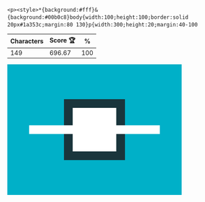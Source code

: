`<p><style>*{background:#fff}&{background:#00b0c8}body{width:100;height:100;border:solid 20px#1a353c;margin:80 130}p{width:300;height:20;margin:40-100`

| Characters | Score 🏆 | %   |
| ---------- | -------- | --- |
| 149        | 696.67   | 100 |

![](/2025/Mar2025/28/20250328.png)
